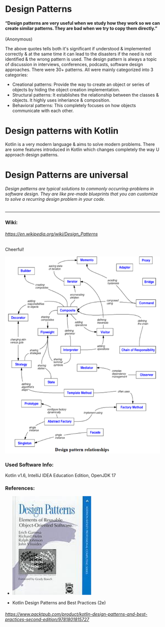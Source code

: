 # Design Patterns
 #### “Design patterns are very useful when we study how they work so we can create similar patterns. They are bad when we try to copy them directly.”
(Anonymous)

The above quotes tells both it's significant if understood & implemented correctly & at the same time it can lead to the disasters if the need
is not identified & the wrong pattern is used.
The design pattern is always a topic of discussion in interviews, conferences, podcasts, software design approaches.
There were 30+ patterns. All were mainly categorized into 3 categories:
+ Creational patterns: Provide the way to create an object or series of objects by hiding the object creation implementation.
+ Structural patterns: It establishes the relationship between the classes & objects. It highly uses inheriance & composition.
+ Behavioral patterns: This completely focuses on how objects communicate with each other.

# Design patterns with Kotlin
Kotlin is a very modern language & aims to solve modern problems. There are some features introduced in Kotlin which changes completely the 
way U approach design patterns.

# Design Patterns are universal 
###### Design patterns are typical solutions to commonly occurring-problems in software design. They are like pre-made blueprints that you can customize to solve a recurring design problem in your code.
____
### Wiki:
###### https://en.wikipedia.org/wiki/Design_Patterns
Cheerful!

<img src="img/dprelationships.png" height="640"/>

### Used  Software Info:
Kotlin v1.6, IntelliJ IDEA Education Edition, OpenJDK 17

### References:
- <img src="img/dpcover.jpg" height="320" alt="https://www.amazon.com/Design-Patterns-Object-Oriented-Addison-Wesley-Professional-ebook/dp/B000SEIBB8/ref=sr_1_1?crid=12ERJS23JOQEH&keywords=Design+Patterns%3A+Elements+of+Reusable+Object-Oriented+Software&qid=1644485033&s=digital-text&sprefix=design+patterns+elements+of+reusable+object-oriented+software%2Cdigital-text%2C702&sr=1-1" />

-  Kotlin Design Patterns and Best Practices (2e)
###### https://www.packtpub.com/product/kotlin-design-patterns-and-best-practices-second-edition/9781801815727